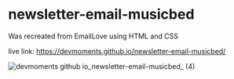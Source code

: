 # newsletter-email-musicbed

Was recreated from EmailLove using HTML and CSS 

live link: https://devmoments.github.io/newsletter-email-musicbed/

![devmoments github io_newsletter-email-musicbed_ (4)](https://user-images.githubusercontent.com/108278982/202371075-c376c854-8880-4275-bc90-504a17874890.png)
